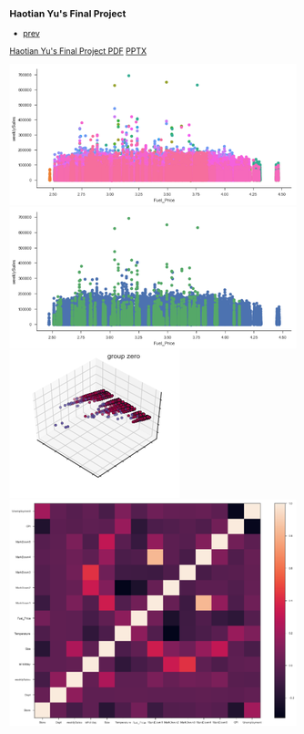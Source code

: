 

### Haotian Yu's Final Project


<div class="navbar">
  <div class="navbar-inner">
      <ul class="nav">
          <li><a href="https://github.com/HaotianYu123/HaotianYu123.github.io/blob/master/pages/publpics/HW4.MD">prev</a></li>  
      </ul>
  </div>
</div>

[Haotian Yu's Final Project PDF](https://github.com/HaotianYu123/HaotianYu123.github.io/blob/master/FP.pdf)
[PPTX](https://github.com/HaotianYu123/HaotianYu123.github.io/blob/master/FP.pptx)

<img src="Final.png" alt="f" title="f"/>
<img src="Fianl2.png" alt="f1" title="f1"/>
<img src="Final3.png" alt="f2" title="f2"/>
<img src="Final4.png" alt="f3" title="f3"/>
